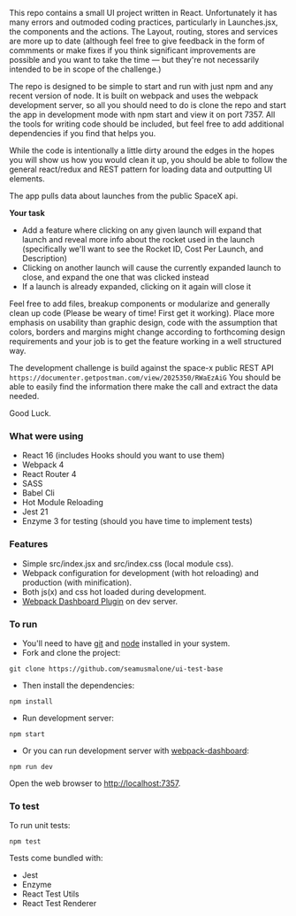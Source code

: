 This repo contains a small UI project written in React. Unfortunately it has many errors and 
outmoded coding practices, particularly in Launches.jsx, the components and the actions. The Layout, routing,
stores and services are more up to date (although feel free to give feedback in the form of commments or make fixes if you think significant improvements are possible and you want to take the time — but they're not necessarily intended to be in scope of the challenge.)

The repo is designed to be simple to start and run with just npm and any recent version of node.
It is built on webpack and uses the webpack development server, so all you should need to do is clone the
repo and start the app in development mode with npm start and view it on port 7357. All the tools 
for writing code should be included, but feel free to add additional dependencies if you find that
helps you.

 While the code is intentionally a little dirty around the edges in the hopes you will show us how you would 
 clean it up, you should be able to follow the general react/redux and REST pattern for loading data and 
 outputting UI elements.

The app pulls data about launches from the public SpaceX api.

**Your task**

- Add a feature where clicking on any given launch will expand that launch and reveal more info about the rocket used in the launch (specifically we'll want to see the Rocket ID, Cost Per Launch, and Description)
- Clicking on another launch will cause the currently expanded launch to close, and expand the one that was clicked instead
- If a launch is already expanded, clicking on it again will close it

Feel free to add files, breakup components or modularize and generally clean up code (Please be weary of time! First get it working).
Place more emphasis on usability than graphic design, code with the assumption that colors, borders and margins might change
according to forthcoming design requirements and your job is to get the feature working in a well structured way.

The development challenge is build against the space-x public REST API `https://documenter.getpostman.com/view/2025350/RWaEzAiG`
You should be able to easily find the information there make the call and extract the data needed.

Good Luck.

### What were using

* React 16 (includes Hooks should you want to use them)
* Webpack 4
* React Router 4
* SASS
* Babel Cli
* Hot Module Reloading
* Jest 21 
* Enzyme 3 for testing (should you have time to implement tests)

### Features

* Simple src/index.jsx and src/index.css (local module css).
* Webpack configuration for development (with hot reloading) and production (with minification).
* Both js(x) and css hot loaded during development.
* [Webpack Dashboard Plugin](https://github.com/FormidableLabs/webpack-dashboard) on dev server.

### To run

* You'll need to have [git](https://git-scm.com/) and [node](https://nodejs.org/en/) installed in your system.
* Fork and clone the project:

```
git clone https://github.com/seamusmalone/ui-test-base
```

* Then install the dependencies:

```
npm install
```

* Run development server:

```
npm start
```

* Or you can run development server with [webpack-dashboard](https://github.com/FormidableLabs/webpack-dashboard):

```
npm run dev
```

Open the web browser to [http://localhost:7357](http://localhost:7357).


### To test
To run unit tests:

```
npm test
```

Tests come bundled with:

* Jest
* Enzyme
* React Test Utils
* React Test Renderer
